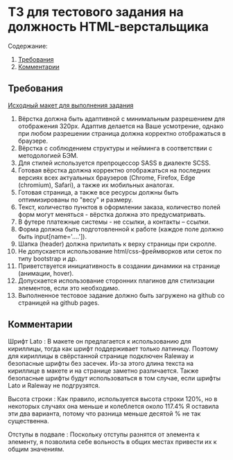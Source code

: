 # ТЗ для тестового задания на должность HTML-верстальщика

Содержание:
1. [Требования](#Требования)
2. [Комментарии](#Комментарии)

## Требования

[Исходный макет для выполнения задания](https://www.figma.com/file/2b7UqUrTs4R8JQoYutlKTu/Тестовое?nodeid=0%3A1&t=Xamu5jsuoYeNTGc8-1)

1. Вёрстка должна быть адаптивной с минимальным разрешением для отображения 320px. Адаптив делается на Ваше усмотрение, однако при любом разрешении страница должна корректно отображаться в браузере.
2. Вёрстка с соблюдением структуры и нейминга в соответствии с методологией БЭМ.
3. Для стилей используется препроцессор SASS в диалекте SCSS.
4. Готовая вёрстка должна корректно отображаться на последних версиях всех актуальных браузеров (Chrome, Firefox, Edge (chromium), Safari), а также их мобильных аналогах.
5. Готовая страница, а также все ресурсы должны быть оптимизированы по "весу" и размеру.
6. Текст, количество пунктов в оформлении заказа, количество полей форм могут меняться - вёрстка должна это предусматривать.
7. В футере платежные системы - не ссылки, а контакты – ссылки.
8. Форма должна быть подготовленной к работе (каждое поле должно быть input[name='....']).
9. Шапка (header) должна прилипать к верху страницы при скролле.
10. Не допускается использование html/css-фреймворков или сеток по типу bootstrap и др.
11. Приветствуется инициативность в создании динамики на странице (анимации, hover).
12. Допускается использование сторонних плагинов для стилизации элементов, если это необходимо.
13. Выполненное тестовое задание должно быть загружено на github со страницей на github pages.

## Комментарии

Шрифт Lato
: В макете он предлагается к использованию для кириллицы, тогда как шрифт поддерживает только латиницу. Поэтому для кириллицы в свёрстанной странице подключен Raleway и безопасные шрифты без засечек. Из-за этого длина текста на кириллице в макете и на странице заметно различается. Также безопасные шрифты будут использоваться в том случае, если шрифты Lato и Raleway не подгрузятся.

Высота строки
: Как правило, используется высота строки 120%, но в некоторых случаях она меньше и колеблется около 117.4% Я оставила эти два варианта, потому что разница меньше десятой % не так существенна.

Отступы в подвале
: Поскольку отступы разнятся от элемента к элементу, я позволила себе вольность в общих местах привести их к общим значениям.
